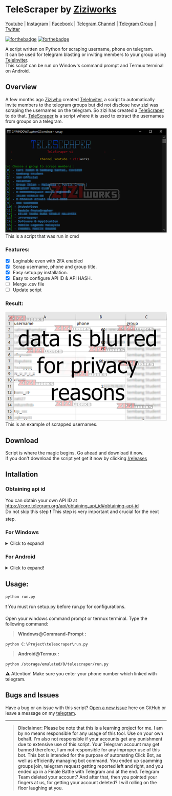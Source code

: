 # TeleScraper by [Ziziworks](https://www.youtube.com/channel/UCW36UNroi3B4Ix9ln1e6rUQ?sub_confirmation=1)

[Youtube](https://www.youtube.com/channel/UCW36UNroi3B4Ix9ln1e6rUQ?sub_confirmation=1) |
[Instagram](https://www.instagram.com/ziziworks/) |
[Facebook](https://www.facebook.com/ziziworks/) |
[Telegram Channel](https://t.me/ziziworks) |
[Telegram Group](https://t.me/ziziworksgroup) |
[Twitter](https://twitter.com/ziziworks_MY)  

[![forthebadge](https://forthebadge.com/images/badges/made-with-python.svg)](https://forthebadge.com)    [![forthebadge](https://forthebadge.com/images/badges/built-with-love.svg)](https://forthebadge.com)

A script written on Python for scraping username, phone on telegram.  
It can be used for telegram blasting or inviting members to your group using [TeleInviter](https://github.com/ziziwho/teleinviter).  
This script can be run on Window's command prompt
and Termux terminal on Android.

## Overview
A few months ago [Ziziwho](https://github.com/ziziwho/) created [TeleInviter](https://github.com/ziziwho/teleinviter), a script to automatically invite members to the telegram groups but did not disclose how zizi was scraping the usernames on the telegram. So zizi has created a [TeleScraper](https://github.com/ziziwho/telescraper) to do that. [TeleScraper](https://github.com/ziziwho/telescraper) is a script where it is used to extract the usernames from groups on a telegram.

![cmd](Images/cmd.PNG)    
This is a script that was run in cmd
### Features:
- [x] Loginable even with 2FA enabled
- [x] Scrap username, phone and group title.
- [x] Easy setup.py installation.
- [x] Easy to configure API ID & API HASH.
- [ ] Merge .csv file
- [ ] Update script 
### Result:
![result](Images/result.PNG)   
This is an example of scrapped usernames.
## Download
Script is where the magic begins. Go ahead and download it now.    
If you don't download the script yet get it now by clicking [/releases](https://github.com/ziziwho/telescraper//releases)
## Intallation

### Obtaining api id
You can obtain your own API ID at https://core.telegram.org/api/obtaining_api_id#obtaining-api-id    
Do not skip this step ❗ This step is very important and crucial for the next step.   

### For Windows    
    
<details><summary>Click to expand!</summary>
<p>
    
1. Extract **TeleScraper.zip**    

![extract](Images/extract.PNG)    

2. Open your windows command prompt or termux terminal.    

⚠️ `../your_path/` mean **path/directory/location** to your TeleInviter file.    

Type the following command:    
`python C:\Project\telescraper\setup.py -h`    

3. Your command prompt should look like this:    

![help](Images/help.PNG)    

4. To configure **config.data**, Type the following command:    
`python C:\Project\telescraper\setup.py -c`    

![configure](Images/configure.PNG)    
⚠️ You can always re-run these steps (step 4) to reconfigure.    

5. To install requirements, type the following command:    
`python C:\Project\telescraper\setup.py -i`    

⚠️ This may take a while depending on your connection speed.    

6. Installation finished. To run the TeleScraper, type the following command:    
`python C:\Project\telescraper\run.py`    

Watch video tutorial :    

[![Window Installation Video](https://transactionmanagementconsultants.com/wp-content/uploads/2018/10/video-coming-soon.png)](/)    
</p>
</details>

### For Android    
    
<details><summary>Click to expand!</summary>
<p>
    
⚠️ Installation for android is quite same as it is for Windows.
`python /storage/emulated/0/telescraper/setup.py -h`

Watch video tutorial :    

[![Android Installation Video](https://transactionmanagementconsultants.com/wp-content/uploads/2018/10/video-coming-soon.png)](/)    
</p>
</details>
    
    
## Usage: 
`python run.py`    

❗ You must run setup.py before run.py for configurations.

Open your windows command prompt or termux terminal. Type the following command:    

> **Windows@Command-Prompt :**    
>
`python C:\Project\telescraper\run.py`
>
> **Android@Termux :**    
>
`python /storage/emulated/0/telescraper/run.py`
>
⚠️ Attention! Make sure you enter your phone number which linked with telegram.
## Bugs and Issues

Have a bug or an issue with this script? [Open a new issue](https://github.com/ziziwho/telescraper/issues/new) here on GitHub or leave a message on my [telegram](http://t.me/ziziwho).


---

> **Disclaimer**<a name="disclaimer" />: Please be note that this is a learning project for me. I am by no means responsible for any usage of this tool. Use on your own behalf. I'm also not responsible if your accounts get any punishment due to extensive use of this script. Your Telegram account may get banned therefore, I am not responsible for any improper use of this bot. This bot is intended for the purpose of automating Click Bot, as well as efficiently managing bot command. You ended up spamming groups join, telegram request getting reported left and right, and you ended up in a Finale Battle with Telegram and at the end. Telegram Team deleted your account?
And after that, then you pointed your fingers at us, for getting your account deleted? I will rolling on the floor laughing at you.
